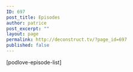 ```yaml
---
ID: 697
post_title: Episodes
author: patrice
post_excerpt: ""
layout: page
permalink: http://deconstruct.tv/?page_id=697
published: false
---
```

[podlove-episode-list]